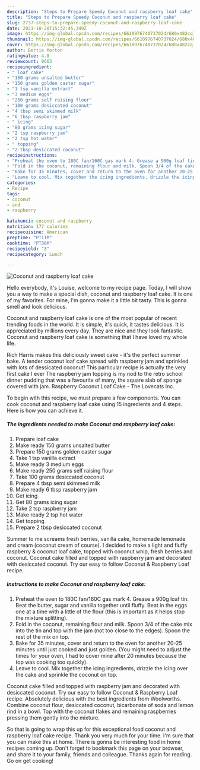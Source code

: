 ```yaml
---
description: "Steps to Prepare Speedy Coconut and raspberry loaf cake"
title: "Steps to Prepare Speedy Coconut and raspberry loaf cake"
slug: 2737-steps-to-prepare-speedy-coconut-and-raspberry-loaf-cake
date: 2021-10-20T15:32:45.349Z
image: https://img-global.cpcdn.com/recipes/6610976740737024/680x482cq70/coconut-and-raspberry-loaf-cake-recipe-main-photo.jpg
thumbnail: https://img-global.cpcdn.com/recipes/6610976740737024/680x482cq70/coconut-and-raspberry-loaf-cake-recipe-main-photo.jpg
cover: https://img-global.cpcdn.com/recipes/6610976740737024/680x482cq70/coconut-and-raspberry-loaf-cake-recipe-main-photo.jpg
author: Bertie Morton
ratingvalue: 4.8
reviewcount: 9663
recipeingredient:
- " loaf cake"
- "150 grams unsalted butter"
- "150 grams golden caster sugar"
- "1 tsp vanilla extract"
- "3 medium eggs"
- "250 grams self raising flour"
- "100 grams desiccated coconut"
- "4 tbsp semi skimmed milk"
- "6 tbsp raspberry jam"
- " icing"
- "80 grams icing sugar"
- "2 tsp raspberry jam"
- "2 tsp hot water"
- " topping"
- "2 tbsp desiccated coconut"
recipeinstructions:
- "Preheat the oven to 180C fan/160C gas mark 4. Grease a 900g loaf tin. Beat the butter, sugar and vanilla together until fluffy. Beat in the eggs one at a time with a little of the flour (this is important as it helps stop the mixture splitting)."
- "Fold in the coconut, remaining flour and milk. Spoon 3/4 of the cake mix into the tin and top with the jam (not too close to the edges). Spoon the rest of the mix on top."
- "Bake for 35 minutes, cover and return to the oven for another 20-25 minutes until just cooked and just golden. (You might need to adjust the times for your oven, I had to cover mine after 20 minutes because the top was cooking too quickly)."
- "Leave to cool. Mix together the icing ingredients, drizzle the icing over the cake and sprinkle the coconut on top."
categories:
- Recipe
tags:
- coconut
- and
- raspberry

katakunci: coconut and raspberry 
nutrition: 177 calories
recipecuisine: American
preptime: "PT11M"
cooktime: "PT36M"
recipeyield: "3"
recipecategory: Lunch

---
```



![Coconut and raspberry loaf cake](https://img-global.cpcdn.com/recipes/6610976740737024/680x482cq70/coconut-and-raspberry-loaf-cake-recipe-main-photo.jpg)

Hello everybody, it's Louise, welcome to my recipe page. Today, I will show you a way to make a special dish, coconut and raspberry loaf cake. It is one of my favorites. For mine, I'm gonna make it a little bit tasty. This is gonna smell and look delicious.

Coconut and raspberry loaf cake is one of the most popular of recent trending foods in the world. It is simple, it's quick, it tastes delicious. It is appreciated by millions every day. They are nice and they look fantastic. Coconut and raspberry loaf cake is something that I have loved my whole life.

Rich Harris makes this deliciously sweet cake - it&#39;s the perfect summer bake. A tender coconut loaf cake spread with raspberry jam and sprinkled with lots of dessicated coconut! This particular recipe is actually the very first cake I ever The raspberry jam topping is my nod to the retro school dinner pudding that was a favourite of many, the square slab of sponge covered with jam. Raspberry Coconut Loaf Cake - The Lovecats Inc.


To begin with this recipe, we must prepare a few components. You can cook coconut and raspberry loaf cake using 15 ingredients and 4 steps. Here is how you can achieve it.

<!--inarticleads1-->

##### The ingredients needed to make Coconut and raspberry loaf cake:

1. Prepare  loaf cake
1. Make ready 150 grams unsalted butter
1. Prepare 150 grams golden caster sugar
1. Take 1 tsp vanilla extract
1. Make ready 3 medium eggs
1. Make ready 250 grams self raising flour
1. Take 100 grams desiccated coconut
1. Prepare 4 tbsp semi skimmed milk
1. Make ready 6 tbsp raspberry jam
1. Get  icing
1. Get 80 grams icing sugar
1. Take 2 tsp raspberry jam
1. Make ready 2 tsp hot water
1. Get  topping
1. Prepare 2 tbsp desiccated coconut


Summer to me screams fresh berries, vanilla cake, homemade lemonade and cream (coconut cream of course). I decided to make a light and fluffy raspberry &amp; coconut loaf cake, topped with coconut whip, fresh berries and coconut. Coconut cake filled and topped with raspberry jam and decorated with desiccated coconut. Try our easy to follow Coconut &amp; Raspberry Loaf recipe. 

<!--inarticleads2-->

##### Instructions to make Coconut and raspberry loaf cake:

1. Preheat the oven to 180C fan/160C gas mark 4. Grease a 900g loaf tin. Beat the butter, sugar and vanilla together until fluffy. Beat in the eggs one at a time with a little of the flour (this is important as it helps stop the mixture splitting).
1. Fold in the coconut, remaining flour and milk. Spoon 3/4 of the cake mix into the tin and top with the jam (not too close to the edges). Spoon the rest of the mix on top.
1. Bake for 35 minutes, cover and return to the oven for another 20-25 minutes until just cooked and just golden. (You might need to adjust the times for your oven, I had to cover mine after 20 minutes because the top was cooking too quickly).
1. Leave to cool. Mix together the icing ingredients, drizzle the icing over the cake and sprinkle the coconut on top.


Coconut cake filled and topped with raspberry jam and decorated with desiccated coconut. Try our easy to follow Coconut &amp; Raspberry Loaf recipe. Absolutely delicious with the best ingredients from Woolworths. Combine coconut flour, desiccated coconut, bicarbonate of soda and lemon rind in a bowl. Top with the coconut flakes and remaining raspberries pressing them gently into the mixture. 

So that is going to wrap this up for this exceptional food coconut and raspberry loaf cake recipe. Thank you very much for your time. I'm sure that you can make this at home. There is gonna be interesting food in home recipes coming up. Don't forget to bookmark this page on your browser, and share it to your family, friends and colleague. Thanks again for reading. Go on get cooking!
